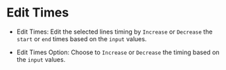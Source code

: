# Edit Times

- Edit Times: Edit the selected lines timing by `Increase` or `Decrease` the `start` or `end` times based on the `input` values.

- Edit Times Option: Choose to `Increase` or `Decrease` the timing based on the `input` values.